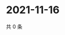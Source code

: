 # 2021-11-16

共 0 条

<!-- BEGIN WEIBO -->
<!-- 最后更新时间 Tue Nov 16 2021 08:49:08 GMT+0800 (China Standard Time) -->

<!-- END WEIBO -->
